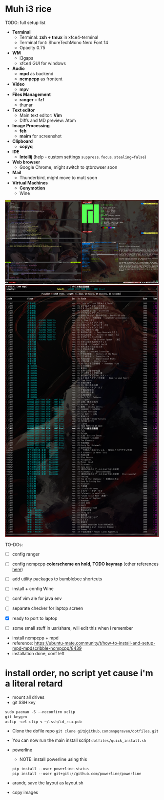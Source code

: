 # Muh i3 rice

TODO: full setup list
- **Terminal**
 	* Terminal: **zsh + tmux** in xfce4-terminal
	* Terminal font: ShureTechMono Nerd Font 14
	* Opacity 0.75
- **WM**
	* i3gaps
	* xfce4 GUI for windows
- **Audio**
 	* **mpd** as backend
	* **ncmpcpp** as frontent
- **Video**
 	* **mpv**
- **Files Management**
 	* **ranger + fzf**
	* thunar
- **Text editor**
 	* Main text editor: **Vim**
	* Diffs and MD preview: Atom
- **Image Processing**
 	* **feh**
	* **maim** for screenshot
- **Clipboard**
 	* **copyq**
- **IDE**
 	* **Intellij** (help - custom settings `suppress.focus.stealing=false`)
- **Web browser**
 	* Google Chrome, might switch to qtbrowser soon
- **Mail**
 	* Thunderbird, might move to mutt soon
- **Virtual Machines**
 	* **Genymotion**
	* Wine

![muh chinese waifoo](https://github.com/mnpqraven/dotfiles/blob/master/preview2.png?raw=true)
![muh chinese waifoo](https://github.com/mnpqraven/dotfiles/blob/master/preview.png?raw=true)

TO-DOs:
- [ ] config ranger
- [ ] config ncmpcpp **colorscheme on hold, TODO keymap** (other references [here](https://ubuntu-mate.community/t/how-to-install-and-setup-mpd-mpdscribble-ncmpcpp/8439))
- [ ] add utility packages to bumblebee shortcuts
- [ ] install + config Wine
- [ ] conf vim ale for java env

- [ ] separate checker for laptop screen
- [x] ready to port to laptop
- [ ] some small stuff in usr/share, will edit this when i remember

- install ncmpcpp + mpd
- reference: https://ubuntu-mate.community/t/how-to-install-and-setup-mpd-mpdscribble-ncmpcpp/8439
- installation done, conf left

# install order, no script yet cause i'm a literal retard
- mount all drives
- git SSH key
````
sudo pacman -S --noconfirm xclip
git keygen
xclip -sel clip < ~/.ssh/id_rsa.pub
````
- Clone the dofile repo
`git clone git@github.com:mnpqraven/dotfiles.git`

- You can now run the main install script
`dotfiles/quick_install.sh`
- powerline
	- NOTE: install powerline using this
	````
	pip install --user powerline-status
	pip install --user git+git://github.com/powerline/powerline
	````
- arandr, save the layout as layout.sh
- copy images

